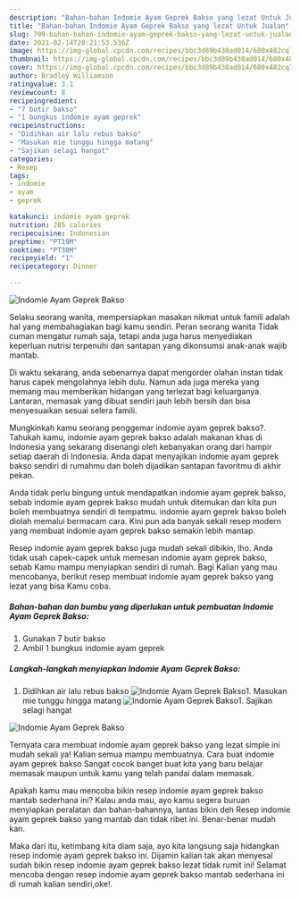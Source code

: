 ```yaml
---
description: "Bahan-bahan Indomie Ayam Geprek Bakso yang lezat Untuk Jualan"
title: "Bahan-bahan Indomie Ayam Geprek Bakso yang lezat Untuk Jualan"
slug: 709-bahan-bahan-indomie-ayam-geprek-bakso-yang-lezat-untuk-jualan
date: 2021-02-14T20:21:53.536Z
image: https://img-global.cpcdn.com/recipes/bbc3d89b438ad014/680x482cq70/indomie-ayam-geprek-bakso-foto-resep-utama.jpg
thumbnail: https://img-global.cpcdn.com/recipes/bbc3d89b438ad014/680x482cq70/indomie-ayam-geprek-bakso-foto-resep-utama.jpg
cover: https://img-global.cpcdn.com/recipes/bbc3d89b438ad014/680x482cq70/indomie-ayam-geprek-bakso-foto-resep-utama.jpg
author: Bradley Williamson
ratingvalue: 3.1
reviewcount: 8
recipeingredient:
- "7 butir bakso"
- "1 bungkus indomie ayam geprek"
recipeinstructions:
- "Didihkan air lalu rebus bakso"
- "Masukan mie tunggu hingga matang"
- "Sajikan selagi hangat"
categories:
- Resep
tags:
- indomie
- ayam
- geprek

katakunci: indomie ayam geprek 
nutrition: 285 calories
recipecuisine: Indonesian
preptime: "PT19M"
cooktime: "PT30M"
recipeyield: "1"
recipecategory: Dinner

---
```



![Indomie Ayam Geprek Bakso](https://img-global.cpcdn.com/recipes/bbc3d89b438ad014/680x482cq70/indomie-ayam-geprek-bakso-foto-resep-utama.jpg)

Selaku seorang wanita, mempersiapkan masakan nikmat untuk famili adalah hal yang membahagiakan bagi kamu sendiri. Peran seorang  wanita Tidak cuman mengatur rumah saja, tetapi anda juga harus menyediakan keperluan nutrisi terpenuhi dan santapan yang dikonsumsi anak-anak wajib mantab.

Di waktu  sekarang, anda sebenarnya dapat mengorder olahan instan tidak harus capek mengolahnya lebih dulu. Namun ada juga mereka yang memang mau memberikan hidangan yang terlezat bagi keluarganya. Lantaran, memasak yang dibuat sendiri jauh lebih bersih dan bisa menyesuaikan sesuai selera famili. 



Mungkinkah kamu seorang penggemar indomie ayam geprek bakso?. Tahukah kamu, indomie ayam geprek bakso adalah makanan khas di Indonesia yang sekarang disenangi oleh kebanyakan orang dari hampir setiap daerah di Indonesia. Anda dapat menyajikan indomie ayam geprek bakso sendiri di rumahmu dan boleh dijadikan santapan favoritmu di akhir pekan.

Anda tidak perlu bingung untuk mendapatkan indomie ayam geprek bakso, sebab indomie ayam geprek bakso mudah untuk ditemukan dan kita pun boleh membuatnya sendiri di tempatmu. indomie ayam geprek bakso boleh diolah memalui bermacam cara. Kini pun ada banyak sekali resep modern yang membuat indomie ayam geprek bakso semakin lebih mantap.

Resep indomie ayam geprek bakso juga mudah sekali dibikin, lho. Anda tidak usah capek-capek untuk memesan indomie ayam geprek bakso, sebab Kamu mampu menyiapkan sendiri di rumah. Bagi Kalian yang mau mencobanya, berikut resep membuat indomie ayam geprek bakso yang lezat yang bisa Kamu coba.

<!--inarticleads1-->

##### Bahan-bahan dan bumbu yang diperlukan untuk pembuatan Indomie Ayam Geprek Bakso:

1. Gunakan 7 butir bakso
1. Ambil 1 bungkus indomie ayam geprek




<!--inarticleads2-->

##### Langkah-langkah menyiapkan Indomie Ayam Geprek Bakso:

1. Didihkan air lalu rebus bakso
<img src="https://img-global.cpcdn.com/steps/d5cedd63d8f00c45/160x128cq70/indomie-ayam-geprek-bakso-langkah-memasak-1-foto.jpg" alt="Indomie Ayam Geprek Bakso">1. Masukan mie tunggu hingga matang
<img src="https://img-global.cpcdn.com/steps/d476c2bdeddc714a/160x128cq70/indomie-ayam-geprek-bakso-langkah-memasak-2-foto.jpg" alt="Indomie Ayam Geprek Bakso">1. Sajikan selagi hangat
<img src="https://img-global.cpcdn.com/steps/cf742c10885b8963/160x128cq70/indomie-ayam-geprek-bakso-langkah-memasak-3-foto.jpg" alt="Indomie Ayam Geprek Bakso">



Ternyata cara membuat indomie ayam geprek bakso yang lezat simple ini mudah sekali ya! Kalian semua mampu membuatnya. Cara buat indomie ayam geprek bakso Sangat cocok banget buat kita yang baru belajar memasak maupun untuk kamu yang telah pandai dalam memasak.

Apakah kamu mau mencoba bikin resep indomie ayam geprek bakso mantab sederhana ini? Kalau anda mau, ayo kamu segera buruan menyiapkan peralatan dan bahan-bahannya, lantas bikin deh Resep indomie ayam geprek bakso yang mantab dan tidak ribet ini. Benar-benar mudah kan. 

Maka dari itu, ketimbang kita diam saja, ayo kita langsung saja hidangkan resep indomie ayam geprek bakso ini. Dijamin kalian tak akan menyesal sudah bikin resep indomie ayam geprek bakso lezat tidak rumit ini! Selamat mencoba dengan resep indomie ayam geprek bakso mantab sederhana ini di rumah kalian sendiri,oke!.

